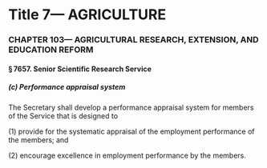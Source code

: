 
# Title 7— AGRICULTURE
### CHAPTER 103— AGRICULTURAL RESEARCH, EXTENSION, AND EDUCATION REFORM
#### § 7657. Senior Scientific Research Service
##### (c) Performance appraisal system

The Secretary shall develop a performance appraisal system for members of the Service that is designed to

(1) provide for the systematic appraisal of the employment performance of the members; and

(2) encourage excellence in employment performance by the members.
